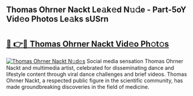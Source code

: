 ## Thomas Ohrner Nackt Le𝚊k𝚎d N𝚞𝚍e - Part-5oY Vid𝚎o Photos Le𝚊ks sUSrn

# <h2><a href="http://fb6p4c.evod.top/?m=Thomas+Ohrner+Nackt">🔗 👉🔴 Thomas Ohrner Nackt Vid𝚎o Ph𝚘t𝚘s</a></h2>

[![Thomas Ohrner Nackt N𝚞d𝚎s](https://i.imgur.com/8V9OHl7.gif)](http://fb6p4c.evod.top/?m=Thomas+Ohrner+Nackt)
Social media sensation Thomas Ohrner Nackt and multimedia artist, celebrated for disseminating dance and lifestyle content through viral dance challenges and brief videos. Thomas Ohrner Nackt, a respected public figure in the scientific community, has made groundbreaking discoveries in the field of medicine. 

